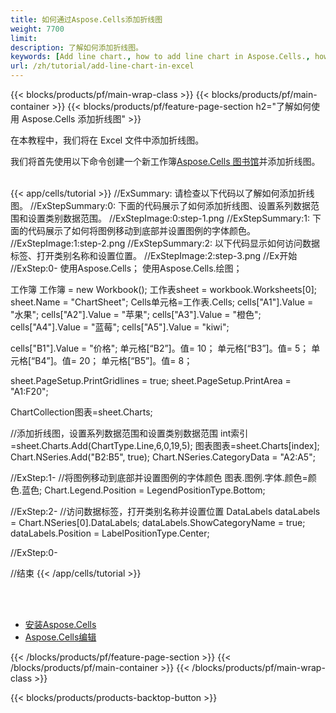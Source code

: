 ```yaml
---
title: 如何通过Aspose.Cells添加折线图
weight: 7700
limit:
description: 了解如何添加折线图。
keywords: [Add line chart., how to add line chart in Aspose.Cells., how to add line chart using Aspose.Cells]
url: /zh/tutorial/add-line-chart-in-excel
---
```

{{< blocks/products/pf/main-wrap-class >}}
{{< blocks/products/pf/main-container >}}
{{< blocks/products/pf/feature-page-section h2="了解如何使用 Aspose.Cells 添加折线图" >}}

<p>
在本教程中，我们将在 Excel 文件中添加折线图。
</p>

<p>
我们将首先使用以下命令创建一个新工作簿<a href="https://www.nuget.org/packages/Aspose.Cells">Aspose.Cells 图书馆</a>并添加折线图。
</p>

<br />
{{< app/cells/tutorial >}}
//ExSummary: 请检查以下代码以了解如何添加折线图。
//ExStepSummary:0: 下面的代码展示了如何添加折线图、设置系列数据范围和设置类别数据范围。
//ExStepImage:0:step-1.png
//ExStepSummary:1: 下面的代码展示了如何将图例移动到底部并设置图例的字体颜色。
//ExStepImage:1:step-2.png
//ExStepSummary:2: 以下代码显示如何访问数据标签、打开类别名称和设置位置。
//ExStepImage:2:step-3.png
//Ex开始
//ExStep:0-
使用Aspose.Cells；
使用Aspose.Cells.绘图；

工作簿 工作簿 = new Workbook();
工作表sheet = workbook.Worksheets[0];
sheet.Name = "ChartSheet";
Cells单元格=工作表.Cells;
cells["A1"].Value = "水果";
cells["A2"].Value = "苹果";
cells["A3"].Value = "橙色";
cells["A4"].Value = "蓝莓";
cells["A5"].Value = "kiwi";

cells["B1"].Value = "价格";
单元格[“B2”]。值= 10；
单元格[“B3”]。值= 5；
单元格[“B4”]。值= 20；
单元格[“B5”]。值= 8；

sheet.PageSetup.PrintGridlines = true;
sheet.PageSetup.PrintArea = "A1:F20";

ChartCollection图表=sheet.Charts;

//添加折线图，设置系列数据范围和设置类别数据范围
int索引=sheet.Charts.Add(ChartType.Line,6,0,19,5);
图表图表=sheet.Charts[index];
Chart.NSeries.Add("B2:B5", true);
Chart.NSeries.CategoryData = "A2:A5";

//ExStep:1-
//将图例移动到底部并设置图例的字体颜色
图表.图例.字体.颜色=颜色.蓝色;
Chart.Legend.Position = LegendPositionType.Bottom;

//ExStep:2-
//访问数据标签，打开类别名称并设置位置
DataLabels dataLabels = Chart.NSeries[0].DataLabels;
dataLabels.ShowCategoryName = true;
dataLabels.Position = LabelPositionType.Center;

//ExStep:0-

//结束
{{< /app/cells/tutorial >}}
<br />

<br />
<br />
<div class="code-sample">
    <ul class="link-list">
        <li class="link-item"><a href="https://docs.aspose.com/cells/net/installation/">安装Aspose.Cells</a></li>
        <li class="link-item"><a href="https://products.aspose.app/cells/editor/">Aspose.Cells编辑</a></li>
    </ul>
</div>

{{< /blocks/products/pf/feature-page-section >}}
{{< /blocks/products/pf/main-container >}}
{{< /blocks/products/pf/main-wrap-class >}}

{{< blocks/products/products-backtop-button >}}
